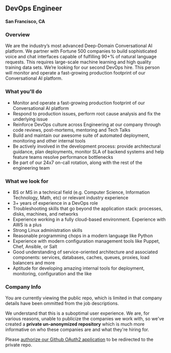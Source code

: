 ## DevOps Engineer
#### San Francisco, CA

### Overview
We are the industry’s most advanced Deep-Domain Conversational AI platform. We partner with Fortune 500 companies to build sophisticated voice and chat interfaces capable of fulfilling 90+% of natural language requests. This requires large-scale machine learning and high quality training data sets. We’re looking for our second DevOps hire. This person will monitor and operate a fast-growing production footprint of our Conversational AI platform.

### What you'll do
+	Monitor and operate a fast-growing production footprint of our Conversational AI platform
+	Respond to production issues, perform root cause analysis and fix the underlying issue
+	Reinforce DevOps culture across Engineering at our company through code reviews, post-mortems, mentoring and Tech Talks
+	Build and maintain our awesome suite of automated deployment, monitoring and other internal tools
+	Be actively involved in the development process: provide architectural guidance, plan deployments, monitor SLA of backend systems and help feature teams resolve performance bottlenecks
+	Be part of our 24x7 on-call rotation, along with the rest of the engineering team

### What we look for
+	BS or MS in a technical field (e.g. Computer Science, Information Technology, Math, etc) or relevant industry experience
+	3+ years of experience in a DevOps role
+	Troubleshooting skills that go beyond the application stack: processes, disks, machines, and networks
+	Experience working in a fully cloud-based environment. Experience with AWS is a plus
+	Strong Linux administration skills
+	Reasonable programming chops in a modern language like Python
+	Experience with modern configuration management tools like Puppet, Chef, Ansible, or Salt
+	Good understanding of service-oriented architecture and associated components: services, databases, caches, queues, proxies, load balancers and more
+	Aptitude for developing amazing internal tools for deployment, monitoring, configuration and the like

### Company Info
You are currently viewing the public repo, which is limited in that company details have been ommitted from the job descriptions.  
    
We understand that this is a suboptimal user experience.  We are, for various reasons, unable to publicize the companies we work with, so we've
created a **private un-anonymized repository** which is much more informative on who these companies are and what they're hiring for.  
    
Please [authorize our Github OAuth2 application](https://letsrockit.co/users/auth/github?job_id=twluze1lbgq-devops-engineer) to be redirected to the private repo.
